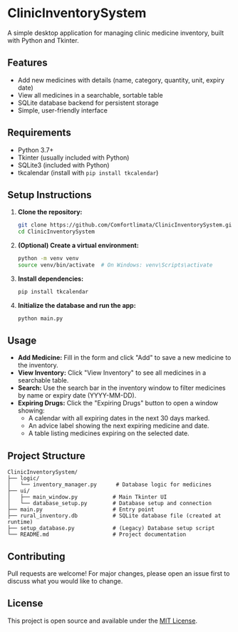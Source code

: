 # ClinicInventorySystem

A simple desktop application for managing clinic medicine inventory, built with Python and Tkinter.

## Features
- Add new medicines with details (name, category, quantity, unit, expiry date)
- View all medicines in a searchable, sortable table
- SQLite database backend for persistent storage
- Simple, user-friendly interface

## Requirements
- Python 3.7+
- Tkinter (usually included with Python)
- SQLite3 (included with Python)
- tkcalendar (install with `pip install tkcalendar`)

## Setup Instructions

1. **Clone the repository:**
   ```sh
   git clone https://github.com/Comfortlimata/ClinicInventorySystem.git
   cd ClinicInventorySystem
   ```

2. **(Optional) Create a virtual environment:**
   ```sh
   python -m venv venv
   source venv/bin/activate  # On Windows: venv\Scripts\activate
   ```

3. **Install dependencies:**
   ```sh
   pip install tkcalendar
   ```

4. **Initialize the database and run the app:**
   ```sh
   python main.py
   ```

## Usage
- **Add Medicine:** Fill in the form and click "Add" to save a new medicine to the inventory.
- **View Inventory:** Click "View Inventory" to see all medicines in a searchable table.
- **Search:** Use the search bar in the inventory window to filter medicines by name or expiry date (YYYY-MM-DD).
- **Expiring Drugs:** Click the "Expiring Drugs" button to open a window showing:
  - A calendar with all expiring dates in the next 30 days marked.
  - An advice label showing the next expiring medicine and date.
  - A table listing medicines expiring on the selected date.

## Project Structure
```
ClinicInventorySystem/
├── logic/
│   └── inventory_manager.py      # Database logic for medicines
├── ui/
│   ├── main_window.py           # Main Tkinter UI
│   └── database_setup.py        # Database setup and connection
├── main.py                      # Entry point
├── rural_inventory.db           # SQLite database file (created at runtime)
├── setup_database.py            # (Legacy) Database setup script
└── README.md                    # Project documentation
```

## Contributing
Pull requests are welcome! For major changes, please open an issue first to discuss what you would like to change.

## License
This project is open source and available under the [MIT License](LICENSE). 
